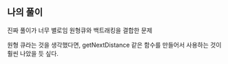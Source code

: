 ## 나의 풀이
진짜 풀이가 너무 별로임
원형큐와 백트래킹을 결합한 문제

원형 큐라는 것을 생각했다면, getNextDistance 같은 함수를 만들어서 사용하는 것이 훨씬 나았을 듯 싶다.